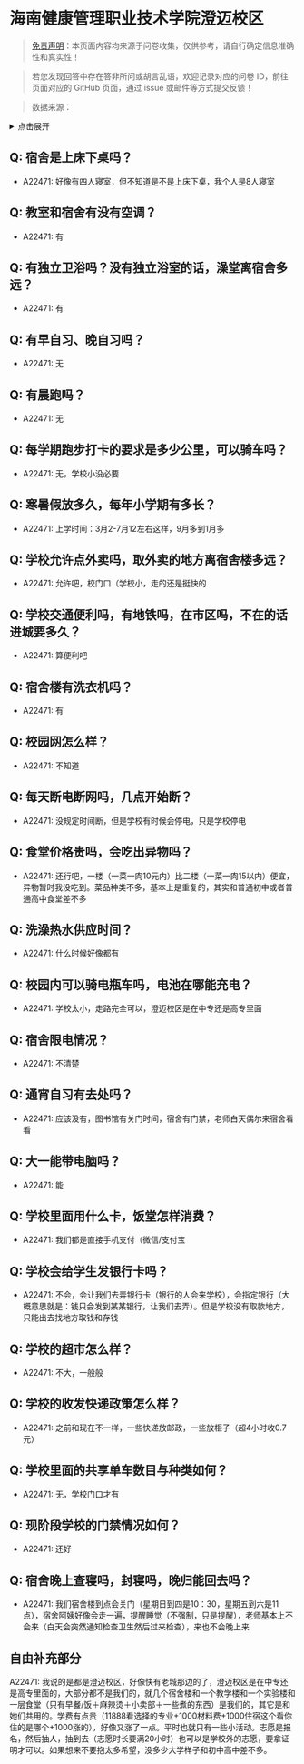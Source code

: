 # 海南健康管理职业技术学院澄迈校区

> [免责声明](https://colleges.chat/#_3)：本页面内容均来源于问卷收集，仅供参考，请自行确定信息准确性和真实性！

> 若您发现回答中存在答非所问或胡言乱语，欢迎记录对应的问卷 ID，前往页面对应的 GitHub 页面，通过 issue 或邮件等方式提交反馈！

> 数据来源：

<details><summary>点击展开</summary>
<ul>
<li>A22471: 匿名 (2024 年 06 月)</li>
</ul>
</details>

## Q: 宿舍是上床下桌吗？

- A22471: 好像有四人寝室，但不知道是不是上床下桌，我个人是8人寝室

## Q: 教室和宿舍有没有空调？

- A22471: 有

## Q: 有独立卫浴吗？没有独立浴室的话，澡堂离宿舍多远？

- A22471: 有

## Q: 有早自习、晚自习吗？

- A22471: 无

## Q: 有晨跑吗？

- A22471: 无

## Q: 每学期跑步打卡的要求是多少公里，可以骑车吗？

- A22471: 无，学校小没必要

## Q: 寒暑假放多久，每年小学期有多长？

- A22471: 上学时间：3月2-7月12左右这样，9月多到1月多

## Q: 学校允许点外卖吗，取外卖的地方离宿舍楼多远？

- A22471: 允许吧，校门口（学校小，走的还是挺快的

## Q: 学校交通便利吗，有地铁吗，在市区吗，不在的话进城要多久？

- A22471: 算便利吧

## Q: 宿舍楼有洗衣机吗？

- A22471: 有

## Q: 校园网怎么样？

- A22471: 不知道

## Q: 每天断电断网吗，几点开始断？

- A22471: 没规定时间断，但是学校有时候会停电，只是学校停电

## Q: 食堂价格贵吗，会吃出异物吗？

- A22471: 还行吧，一楼（一菜一肉10元内）比二楼（一菜一肉15以内）便宜，异物暂时我没吃到。菜品种类不多，基本上是重复的，其实和普通初中或者普通高中食堂差不多

## Q: 洗澡热水供应时间？

- A22471: 什么时候好像都有

## Q: 校园内可以骑电瓶车吗，电池在哪能充电？

- A22471: 学校太小，走路完全可以，澄迈校区是在中专还是高专里面

## Q: 宿舍限电情况？

- A22471: 不清楚

## Q: 通宵自习有去处吗？

- A22471: 应该没有，图书馆有关门时间，宿舍有门禁，老师白天偶尔来宿舍看看

## Q: 大一能带电脑吗？

- A22471: 能

## Q: 学校里面用什么卡，饭堂怎样消费？

- A22471: 我们都是直接手机支付（微信/支付宝

## Q: 学校会给学生发银行卡吗？

- A22471: 不会，会让我们去弄银行卡（银行的人会来学校），会指定银行（大概意思就是：钱只会发到某某银行，让我们去弄）。但是学校没有取款地方，只能出去找地方取钱和存钱

## Q: 学校的超市怎么样？

- A22471: 不大，一般般

## Q: 学校的收发快递政策怎么样？

- A22471: 之前和现在不一样，一些快递放邮政，一些放柜子（超4小时收0.7元）

## Q: 学校里面的共享单车数目与种类如何？

- A22471: 无，学校门口才有

## Q: 现阶段学校的门禁情况如何？

- A22471: 还好

## Q: 宿舍晚上查寝吗，封寝吗，晚归能回去吗？

- A22471: 我们宿舍楼到点会关门（星期日到四是10：30，星期五到六是11点），宿舍阿姨好像会走一遍，提醒睡觉（不强制，只是提醒），老师基本上不会来（白天会突然通知检查卫生然后过来检查），来也不会晚上来

## 自由补充部分

A22471: 我说的是都是澄迈校区，好像快有老城那边的了，澄迈校区是在中专还是高专里面的，大部分都不是我们的，就几个宿舍楼和一个教学楼和一个实验楼和一层食堂（只有早餐/饭＋麻辣烫＋小卖部＋一些煮的东西）是我们的，其它是和她们共用的。学费有点贵（11888看选择的专业+1000材料费+1000住宿这个看你住的是哪个+1000涨的），好像又涨了一点。平时也就只有一些小活动。志愿是报名，然后抽人，抽到去（志愿时长要满20小时）也可以是学校外的志愿，要拿证明才可以。如果想来不要抱太多希望，没多少大学样子和初中高中差不多。